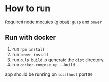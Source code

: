 # How to run

Required node modules (global): `gulp` and `bower`

## Run with docker

1. run `npm install`
2. run `bower install`
3. run `gulp build` to generate the `dist` directory.
4. run `docker-compose up --build`

app should be running on `localhost` port `80`
